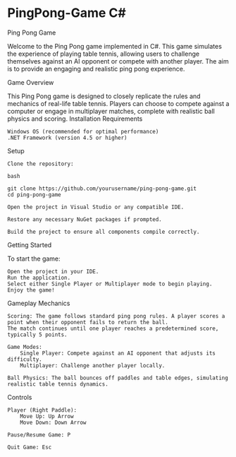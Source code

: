 # PingPong-Game C#
Ping Pong Game

Welcome to the Ping Pong game implemented in C#. 
This game simulates the experience of playing table tennis, allowing users to challenge themselves against an AI opponent or compete with another player.
The aim is to provide an engaging and realistic ping pong experience.

Game Overview

This Ping Pong game is designed to closely replicate the rules and mechanics of real-life table tennis. Players can choose to compete against a computer or engage in multiplayer matches, complete with realistic ball physics and scoring.
Installation
Requirements

    Windows OS (recommended for optimal performance)
    .NET Framework (version 4.5 or higher)

Setup

    Clone the repository:

    bash

    git clone https://github.com/yourusername/ping-pong-game.git
    cd ping-pong-game

    Open the project in Visual Studio or any compatible IDE.

    Restore any necessary NuGet packages if prompted.

    Build the project to ensure all components compile correctly.

Getting Started

To start the game:

    Open the project in your IDE.
    Run the application.
    Select either Single Player or Multiplayer mode to begin playing.
    Enjoy the game!

Gameplay Mechanics

    Scoring: The game follows standard ping pong rules. A player scores a point when their opponent fails to return the ball. 
    The match continues until one player reaches a predetermined score, typically 5 points.

    Game Modes:
        Single Player: Compete against an AI opponent that adjusts its difficulty.
        Multiplayer: Challenge another player locally.

    Ball Physics: The ball bounces off paddles and table edges, simulating realistic table tennis dynamics.

Controls

    Player (Right Paddle):
        Move Up: Up Arrow
        Move Down: Down Arrow

    Pause/Resume Game: P

    Quit Game: Esc
